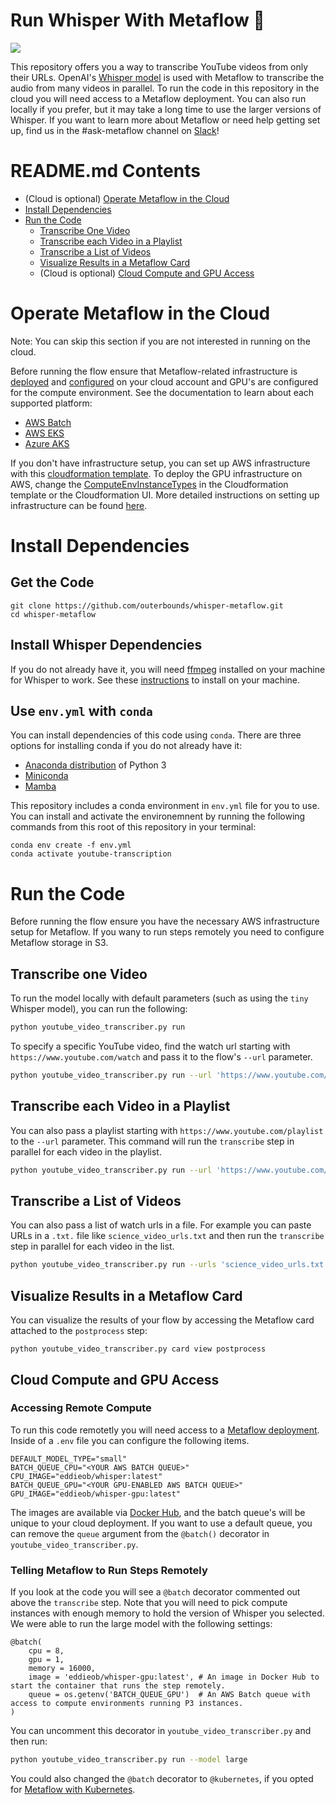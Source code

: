 # Run Whisper With Metaflow 👋

![](/fs-chat-cloud.png)

This repository offers you a way to transcribe YouTube videos from only their URLs. 
OpenAI's [Whisper model](https://github.com/openai/whisper) is used with Metaflow to transcribe the audio from many videos in parallel. To run the code in this repository in the cloud you will need access to a Metaflow deployment. You can also run locally if you prefer, but it may take a long time to use the larger versions of Whisper. If you want to learn more about Metaflow or need help getting set up, find us in the #ask-metaflow channel on [Slack](http://slack.outerbounds.co/)!

# README.md Contents
* (Cloud is optional) [Operate Metaflow in the Cloud](#operate-metaflow-in-the-cloud)
* [Install Dependencies](#install-dependencies)
* [Run the Code](#run-the-code)
    * [Transcribe One Video](#transcribe-one-video)
    * [Transcribe each Video in a Playlist](#transcribe-each-video-in-a-playlist)
    * [Transcribe a List of Videos](#transcribe-a-list-of-videos)
    * [Visualize Results in a Metaflow Card](#visualize-results-in-a-metaflow-card)
    * (Cloud is optional) [Cloud Compute and GPU Access](#cloud-compute-and-gpu-access)

# Operate Metaflow in the Cloud
Note: You can skip this section if you are not interested in running on the cloud.

Before running the flow ensure that Metaflow-related infrastructure is [deployed](https://outerbounds.com/docs/aws-deployment-guide/) and [configured](https://outerbounds.com/docs/configure-metaflow/) on your cloud account and GPU's are configured for the compute environment. See the documentation to learn about each supported platform:
* [AWS Batch](https://outerbounds.com/engineering/deployment/aws-managed/introduction/)
* [AWS EKS](https://outerbounds.com/engineering/deployment/aws-k8s/deployment/)
* [Azure AKS](https://outerbounds.com/engineering/deployment/azure-k8s/deployment/)

If you don't have infrastructure setup, you can set up AWS infrastructure with this [cloudformation template](https://github.com/outerbounds/metaflow-tools/blob/master/aws/cloudformation/metaflow-cfn-template.yml). To deploy the GPU infrastructure on AWS, change the [ComputeEnvInstanceTypes](https://github.com/outerbounds/metaflow-tools/blob/d0da1fa4f9aa6845f8091d06a1b7a99962986c98/aws/cloudformation/metaflow-cfn-template.yml#L42) in the Cloudformation template or the Cloudformation UI. More detailed instructions on setting up infrastructure can be found [here](https://outerbounds.com/docs/cloudformation/). 

# Install Dependencies

## Get the Code
```
git clone https://github.com/outerbounds/whisper-metaflow.git
cd whisper-metaflow
```

## Install Whisper Dependencies
If you do not already have it, you will need [ffmpeg](https://ffmpeg.org/) installed on your machine for Whisper to work. See these [instructions](https://github.com/openai/whisper#setup) to install on your machine.

## Use `env.yml` with `conda`

You can install dependencies of this code using `conda`. There are three options for installing conda if you do not already have it:
* [Anaconda distribution](https://www.anaconda.com/download/) of Python 3
* [Miniconda](https://docs.conda.io/en/latest/miniconda.html)
* [Mamba](https://mamba.readthedocs.io/en/latest/)

This repository includes a conda environment in `env.yml` file for you to use. You can install and activate the environemnent by running the following commands from this root of this repository in your terminal:
```
conda env create -f env.yml
conda activate youtube-transcription
```

# Run the Code
Before running the flow ensure you have the necessary AWS infrastructure setup for Metaflow. If you wany to run steps remotely you need to configure Metaflow storage in S3. 

## Transcribe one Video

To run the model locally with default parameters (such as using the `tiny` Whisper model), you can run the following:
```sh
python youtube_video_transcriber.py run
```

To specify a specific YouTube video, find the watch url starting with `https://www.youtube.com/watch` and pass it to the flow's `--url` parameter.
```sh
python youtube_video_transcriber.py run --url 'https://www.youtube.com/watch?v=OH0Y_DUZu4Y'
```

## Transcribe each Video in a Playlist
You can also pass a playlist starting with `https://www.youtube.com/playlist` to the `--url` parameter. 
This command will run the `transcribe` step in parallel for each video in the playlist.
```sh
python youtube_video_transcriber.py run --url 'https://www.youtube.com/playlist?list=PLUsOvkBBnJBc1fcDQEOPJ77pMcE4CnNxc'
```

## Transcribe a List of Videos
You can also pass a list of watch urls in a file. For example you can paste URLs in a `.txt.` file like `science_video_urls.txt` and then run the `transcribe` step in parallel for each video in the list.
```sh
python youtube_video_transcriber.py run --urls 'science_video_urls.txt'
```

## Visualize Results in a Metaflow Card
You can visualize the results of your flow by accessing the Metaflow card attached to the `postprocess` step:
```
python youtube_video_transcriber.py card view postprocess
```

## Cloud Compute and GPU Access

### Accessing Remote Compute

To run this code remotetly you will need access to a [Metaflow deployment](#operate-metaflow-on-aws-infrastructure). Inside of a `.env` file you can configure the following items. 

```.env
DEFAULT_MODEL_TYPE="small"
BATCH_QUEUE_CPU="<YOUR AWS BATCH QUEUE>"
CPU_IMAGE="eddieob/whisper:latest"
BATCH_QUEUE_GPU="<YOUR GPU-ENABLED AWS BATCH QUEUE>"
GPU_IMAGE="eddieob/whisper-gpu:latest"
```

The images are available via [Docker Hub](https://hub.docker.com/repository/docker/eddieob/whisper-gpu), and the batch queue's will be unique to your cloud deployment.
If you want to use a default queue, you can remove the `queue` argument from the `@batch()` decorator in `youtube_video_transcriber.py`. 

### Telling Metaflow to Run Steps Remotely

If you look at the code you will see a `@batch` decorator commented out above the `transcribe` step. 
Note that you will need to pick compute instances with enough memory to hold the version of Whisper you selected.
We were able to run the large model with the following settings:
```
@batch(
    cpu = 8, 
    gpu = 1,
    memory = 16000,
    image = 'eddieob/whisper-gpu:latest', # An image in Docker Hub to start the container that runs the step remotely.
    queue = os.getenv('BATCH_QUEUE_GPU')  # An AWS Batch queue with access to compute environments running P3 instances.
)
```
You can uncomment this decorator in `youtube_video_transcriber.py` and then run:

```sh
python youtube_video_transcriber.py run --model large
```

You could also changed the `@batch` decorator to `@kubernetes`, if you opted for [Metaflow with Kubernetes](https://github.com/valayDave/metaflow-on-kubernetes-docs).


